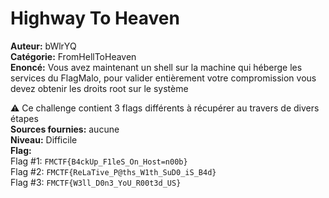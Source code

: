 # Highway To Heaven

**Auteur:** bWlrYQ  
**Catégorie:** FromHellToHeaven  
**Enoncé:** Vous avez maintenant un shell sur la machine qui héberge les services du FlagMalo, pour valider entièrement votre compromission vous devez obtenir les droits root sur le système

⚠️ Ce challenge contient 3 flags différents à récupérer au travers de divers étapes   
**Sources fournies:** aucune  
**Niveau:** Difficile  
**Flag:**  
Flag #1: `FMCTF{B4ckUp_F1leS_On_Host=n00b}`  
Flag #2: `FMCTF{ReLaTive_P@ths_W1th_SuD0_iS_B4d}`  
Flag #3: `FMCTF{W3ll_D0n3_YoU_R00t3d_US}`  